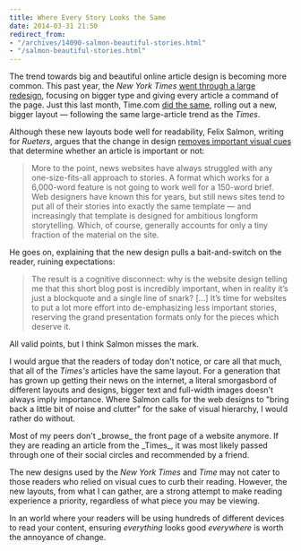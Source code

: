 ```yaml
---
title: Where Every Story Looks the Same
date: 2014-03-31 21:50
redirect_from:
- "/archives/14090-salmon-beautiful-stories.html"
- "/salmon-beautiful-stories.html"
---
```



The trend towards big and beautiful online article design is becoming more common. This past year, the _New York Times_ [went through a large redesign](http://www.nytimes.com/redesign/), focusing on bigger type and giving every article a command of the page. Just this last month, Time.com [did the same](http://time.com/13113/time-coms-redesign/), rolling out a new, bigger layout &mdash; following the same large-article trend as the _Times_. 

Although these new layouts bode well for readability, Felix Salmon, writing for _Rueters_, argues that the change in design [removes important visual cues](http://blogs.reuters.com/felix-salmon/2014/03/27/against-beautiful-journalism/) that determine whether an article is important or not: 

> More to the point, news websites have always struggled with any one-size-fits-all approach to stories. A format which works for a 6,000-word feature is not going to work well for a 150-word brief. Web designers have known this for years, but still news sites tend to put all of their stories into exactly the same template — and increasingly that template is designed for ambitious longform storytelling. Which, of course, generally accounts for only a tiny fraction of the material on the site.

He goes on, explaining that the new design pulls a bait-and-switch on the reader, ruining expectations:  

> The result is a cognitive disconnect: why is the website design telling me that this short blog post is incredibly important, when in reality it’s just a blockquote and a single line of snark? [...] It’s time for websites to put a lot more effort into de-emphasizing less important stories, reserving the grand presentation formats only for the pieces which deserve it. 

All valid points, but I think Salmon misses the mark. 

I would argue that the readers of today don't notice, or care all that much, that all of the _Times's_ articles have the same layout. For a generation that has grown up getting their news on the internet, a literal smorgasbord of different layouts and designs, bigger text and full-width images doesn't always imply importance. Where Salmon calls for the web designs to "bring back a little bit of noise and clutter" for the sake of visual hierarchy, I would rather do without. 

<aside>Most of my peers don't _browse_ the front page of a website anymore. If they are reading an article from the _Times_, it was most likely passed through one of their social circles and recommended by a friend.</aside>

The new designs used by the _New York Times_ and _Time_ may not cater to those readers who relied on visual cues to curb their reading. However, the new layouts, from what I can gather, are a strong attempt to make reading experience a priority, regardless of what piece you may be viewing. 

In an world where your readers will be using hundreds of different devices to read your content, ensuring _everything_ looks good _everywhere_ is worth the annoyance of change.  
